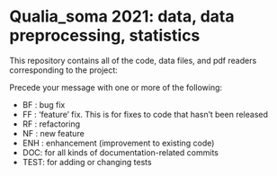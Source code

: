 # Qualia_soma 2021: data, data preprocessing, statistics

This repository contains all of the code, data files, and pdf readers corresponding to the project:


Precede your message with one or more of the following:
- BF : bug fix
- FF : ‘feature’ fix. This is for fixes to code that hasn’t been released
- RF : refactoring
- NF : new feature
- ENH : enhancement (improvement to existing code)
- DOC: for all kinds of documentation-related commits
- TEST: for adding or changing tests

